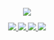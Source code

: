 <p align="center">
  <a href="https://github.com/JavaNoober">
    <img src="https://github-readme-stats.vercel.app/api?username=JavaNoober&count_private=true&include_all_commits=true&layout=compact&bg_color=30,e96443,904e95&title_color=fff&text_color=fff"/>
  </a>
</p>

<p align="center">
  <a href="https://juejin.im/user/10287986119940305">
    <img src="https://img.shields.io/badge/🔥%20掘金地址-brightness.svg?color=dd6050" />
  </a>
    <a href="https://blog.csdn.net/qq_25412055">
    <img src="https://img.shields.io/badge/🔥%20csdn-brightness.svg?color=b25577" />
  </a>
  <a href="https://qm.qq.com/cgi-bin/qm/qr?k=jtCa-JO1R_quVwRjPWvJjAKDiTLP4zlg&jump_from=webapi">
    <img src="https://img.shields.io/badge/🐧%20加入Q群-brightness.svg?color=9c508a" />
  </a>
  <a href="https://github.com/JavaNoober">
    <img src="https://komarev.com/ghpvc/?username=JavaNoober&color=914d93&label=👁%20Views" />
  </a>  
</p>
